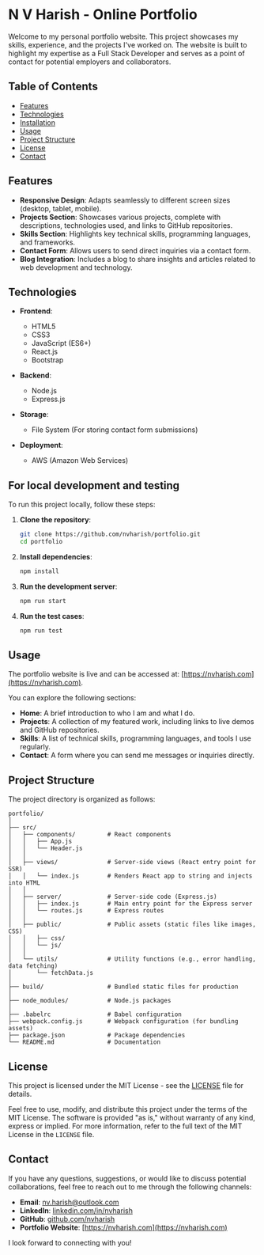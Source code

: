 # N V Harish - Online Portfolio

Welcome to my personal portfolio website. This project showcases my skills, experience, and the projects I've worked on. The website is built to highlight my expertise as a Full Stack Developer and serves as a point of contact for potential employers and collaborators.

## Table of Contents

- [Features](#features)
- [Technologies](#technologies)
- [Installation](#installation)
- [Usage](#usage)
- [Project Structure](#project-structure)
- [License](#license)
- [Contact](#contact)

## Features

- **Responsive Design**: Adapts seamlessly to different screen sizes (desktop, tablet, mobile).
- **Projects Section**: Showcases various projects, complete with descriptions, technologies used, and links to GitHub repositories.
- **Skills Section**: Highlights key technical skills, programming languages, and frameworks.
- **Contact Form**: Allows users to send direct inquiries via a contact form.
- **Blog Integration**: Includes a blog to share insights and articles related to web development and technology.

## Technologies

- **Frontend**:

  - HTML5
  - CSS3
  - JavaScript (ES6+)
  - React.js
  - Bootstrap

- **Backend**:

  - Node.js
  - Express.js

- **Storage**:

  - File System (For storing contact form submissions)

- **Deployment**:
  - AWS (Amazon Web Services)

## For local development and testing

To run this project locally, follow these steps:

1. **Clone the repository**:
   ```bash
   git clone https://github.com/nvharish/portfolio.git
   cd portfolio
   ```
2. **Install dependencies**:
   ```bash
   npm install
   ```
3. **Run the development server**:
   ```bash
   npm run start
   ```
4. **Run the test cases**:
   ```bash
   npm run test
   ```

## Usage

The portfolio website is live and can be accessed at: [https://nvharish.com](https://nvharish.com).

You can explore the following sections:

- **Home**: A brief introduction to who I am and what I do.
- **Projects**: A collection of my featured work, including links to live demos and GitHub repositories.
- **Skills**: A list of technical skills, programming languages, and tools I use regularly.
- **Contact**: A form where you can send me messages or inquiries directly.

## Project Structure

The project directory is organized as follows:

```plaintext
portfolio/
│
├── src/
│   ├── components/         # React components
│   │   ├── App.js
│   │   └── Header.js
│   │
│   ├── views/              # Server-side views (React entry point for SSR)
│   │   └── index.js        # Renders React app to string and injects into HTML
│   │
│   ├── server/             # Server-side code (Express.js)
│   │   ├── index.js        # Main entry point for the Express server
│   │   └── routes.js       # Express routes
│   │
│   ├── public/             # Public assets (static files like images, CSS)
│   │   ├── css/
│   │   └── js/
│   │
│   └── utils/              # Utility functions (e.g., error handling, data fetching)
│       └── fetchData.js
│
├── build/                  # Bundled static files for production
│
├── node_modules/           # Node.js packages
│
├── .babelrc                # Babel configuration
├── webpack.config.js       # Webpack configuration (for bundling assets)
├── package.json            # Package dependencies
└── README.md               # Documentation
```

## License

This project is licensed under the MIT License - see the [LICENSE](LICENSE) file for details.

Feel free to use, modify, and distribute this project under the terms of the MIT License. The software is provided "as is," without warranty of any kind, express or implied. For more information, refer to the full text of the MIT License in the `LICENSE` file.

## Contact

If you have any questions, suggestions, or would like to discuss potential collaborations, feel free to reach out to me through the following channels:

- **Email**: [nv.harish@outlook.com](mailto:nv.harish@outlook.com)
- **LinkedIn**: [linkedin.com/in/nvharish](https://www.linkedin.com/in/nvharish)
- **GitHub**: [github.com/nvharish](https://github.com/nvharish)
- **Portfolio Website**: [https://nvharish.com](https://nvharish.com)

I look forward to connecting with you!

```

```
